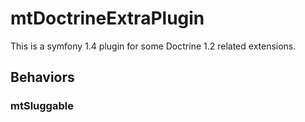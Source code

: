 # mtDoctrineExtraPlugin

This is a symfony 1.4 plugin for some Doctrine 1.2 related extensions.

## Behaviors

### mtSluggable


